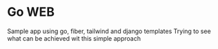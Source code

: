 # Go WEB

Sample app using go, fiber, tailwind and django templates
Trying to see what can be achieved wit this simple approach